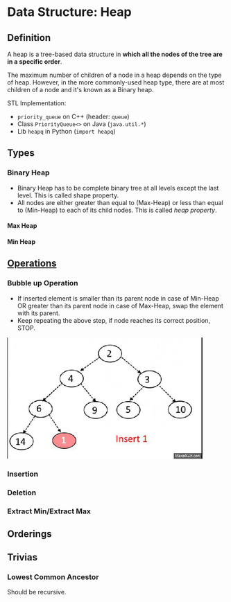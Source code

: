# Data Structure: Heap

## Definition

A heap is a tree-based data structure in **which all the nodes of the tree are in a specific order**.

The maximum number of children of a node in a heap depends on the type of heap. However, in the more commonly-used heap type, there are at most children of a node and it's known as a Binary heap.

STL Implementation:
- `priority_queue` on C++ (header: `queue`)
- Class `PriorityQueue<>` on Java (`java.util.*`)
- Lib `heapq` in Python (`import heapq`)

## Types

### Binary Heap
- Binary Heap has to be complete binary tree at all levels except the last level. This is called shape property.
- All nodes are either greater than equal to (Max-Heap) or less than equal to (Min-Heap) to each of its child nodes. This is called *heap property*.

#### Max Heap

#### Min Heap

## [Operations](https://algorithms.tutorialhorizon.com/binary-min-max-heap/)

### Bubble up Operation

- If inserted element is smaller than its parent node in case of Min-Heap OR greater than its parent node in case of Max-Heap, swap the element with its parent.
- Keep repeating the above step, if node reaches its correct position, STOP.

![Insert-Bubble-Up-Min-Heap](assets/Insert-Bubble-Up-Min-Heap.gif)

### Insertion
### Deletion
### Extract Min/Extract Max

## Orderings


## Trivias

### Lowest Common Ancestor

Should be recursive.
